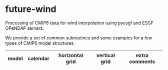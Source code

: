 # future-wind
Processing of CMIP6 data for wind interpolation using pyesgf and ESGF OPeNDAP servers.

We provide a set of common subroutines and some examples for a few types of CMIP6 model structures. 

| model | calendar | horizontal grid | vertical grid | extra comments |
|-------|----------|-----------------|---------------|----------------|
